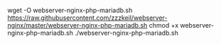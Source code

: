 wget -O  webserver-nginx-php-mariadb.sh https://raw.githubusercontent.com/zzzkeil/webserver-nginx/master/webserver-nginx-php-mariadb.sh
chmod +x webserver-nginx-php-mariadb.sh
./webserver-nginx-php-mariadb.sh
